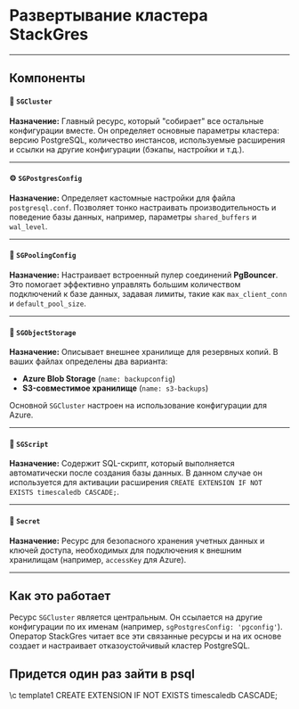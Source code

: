 # Развертывание кластера StackGres


---
## Компоненты

#### 📜 `SGCluster`
**Назначение:** Главный ресурс, который "собирает" все остальные конфигурации вместе. Он определяет основные параметры кластера: версию PostgreSQL, количество инстансов, используемые расширения и ссылки на другие конфигурации (бэкапы, настройки и т.д.).

---
#### ⚙️ `SGPostgresConfig`
**Назначение:** Определяет кастомные настройки для файла `postgresql.conf`. Позволяет тонко настраивать производительность и поведение базы данных, например, параметры `shared_buffers` и `wal_level`.

---
#### 🔗 `SGPoolingConfig`
**Назначение:** Настраивает встроенный пулер соединений **PgBouncer**. Это помогает эффективно управлять большим количеством подключений к базе данных, задавая лимиты, такие как `max_client_conn` и `default_pool_size`.

---
#### 💾 `SGObjectStorage`
**Назначение:** Описывает внешнее хранилище для резервных копий. В ваших файлах определены два варианта:
* **Azure Blob Storage** (`name: backupconfig`)
* **S3-совместимое хранилище** (`name: s3-backups`)

Основной `SGCluster` настроен на использование конфигурации для Azure.

---
#### 🚀 `SGScript`
**Назначение:** Содержит SQL-скрипт, который выполняется автоматически после создания базы данных. В данном случае он используется для активации расширения `CREATE EXTENSION IF NOT EXISTS timescaledb CASCADE;`.

---
#### 🔑 `Secret`
**Назначение:** Ресурс для безопасного хранения учетных данных и ключей доступа, необходимых для подключения к внешним хранилищам (например, `accessKey` для Azure).

---
## Как это работает
Ресурс `SGCluster` является центральным. Он ссылается на другие конфигурации по их именам (например, `sgPostgresConfig: 'pgconfig'`). Оператор StackGres читает все эти связанные ресурсы и на их основе создает и настраивает отказоустойчивый кластер PostgreSQL.

##  Придется один раз зайти в psql
\c template1
CREATE EXTENSION IF NOT EXISTS timescaledb CASCADE;
